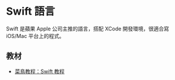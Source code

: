# Swift 語言

Swift 是蘋果 Apple 公司主推的語言，搭配 XCode 開發環境，很適合寫 iOS/Mac 平台上的程式。

## 教材

* [菜鳥教程：Swift 教程](https://www.runoob.com/swift/swift-tutorial.html)
